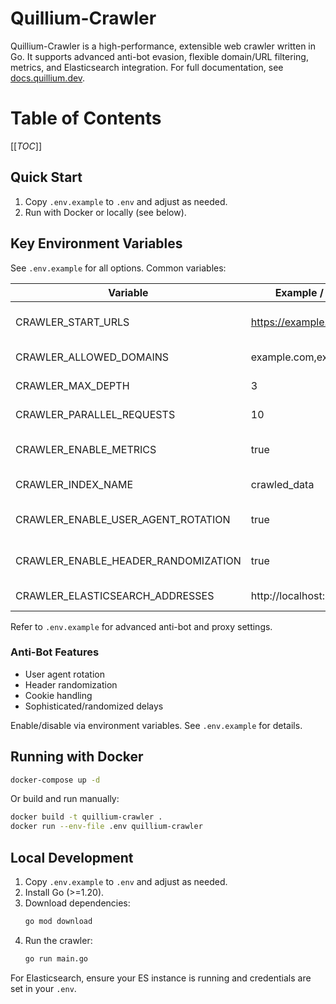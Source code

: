 # Quillium-Crawler

Quillium-Crawler is a high-performance, extensible web crawler written in Go. It supports advanced anti-bot evasion, flexible domain/URL filtering, metrics, and Elasticsearch integration. For full documentation, see [docs.quillium.dev](https://docs.quillium.dev).

# Table of Contents

[[_TOC_]]

## Quick Start

1. Copy `.env.example` to `.env` and adjust as needed.
2. Run with Docker or locally (see below).

## Key Environment Variables
See `.env.example` for all options. Common variables:

| Variable                        | Example / Default         | Description                   |
|----------------------------------|--------------------------|-------------------------------|
| CRAWLER_START_URLS               | https://example.com      | Comma-separated start URLs    |
| CRAWLER_ALLOWED_DOMAINS          | example.com,example2.com | Domains to crawl              |
| CRAWLER_MAX_DEPTH                | 3                        | Max crawl depth               |
| CRAWLER_PARALLEL_REQUESTS        | 10                       | Parallel requests             |
| CRAWLER_ENABLE_METRICS           | true                     | Enable Prometheus metrics     |
| CRAWLER_INDEX_NAME               | crawled_data             | Elasticsearch index           |
| CRAWLER_ENABLE_USER_AGENT_ROTATION| true                    | Anti-bot: rotate user agents  |
| CRAWLER_ENABLE_HEADER_RANDOMIZATION| true                   | Anti-bot: randomize headers   |
| CRAWLER_ELASTICSEARCH_ADDRESSES  | http://localhost:9200    | Elasticsearch endpoint        |

Refer to `.env.example` for advanced anti-bot and proxy settings.

### Anti-Bot Features

- User agent rotation
- Header randomization
- Cookie handling
- Sophisticated/randomized delays

Enable/disable via environment variables. See `.env.example` for details.

## Running with Docker

```bash
docker-compose up -d
```

Or build and run manually:

```bash
docker build -t quillium-crawler .
docker run --env-file .env quillium-crawler
```

## Local Development

1. Copy `.env.example` to `.env` and adjust as needed.
2. Install Go (>=1.20).
3. Download dependencies:
   ```bash
   go mod download
   ```
4. Run the crawler:
   ```bash
   go run main.go
   ```

For Elasticsearch, ensure your ES instance is running and credentials are set in your `.env`.
